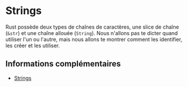 # Strings

Rust possède deux types de chaînes de caractères, une slice de chaîne (`&str`) et une chaîne allouée (`String`).
Nous n'allons pas te dicter quand utiliser l'un ou l'autre, mais nous allons te montrer comment les identifier, les créer et les utiliser.

## Informations complémentaires

- [Strings](https://jimskapt.github.io/rust-book-fr/ch08-02-strings.html)
